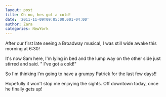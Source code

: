 ```yaml
--- 
layout: post 
title: Oh no, hes got a cold! 
date: '2011-11-09T09:05:00.001-04:00' 
author: Zara 
categories: NewYork
--- 
```

After our first late seeing a Broadway musical, I was still wide
awake this morning at 6:30!

It's now 8am here, I'm lying in bed and the lump way on the other side
just stirred and said. " I've got a cold!"

So I'm thinking I'm going to have a grumpy Patrick for the last few
days!!

Hopefully it won't stop me enjoying the sights.
Off downtown today, once he finally gets up!

